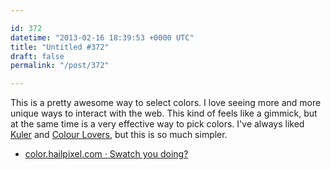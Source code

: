 ```yaml
---

id: 372
datetime: "2013-02-16 18:39:53 +0000 UTC"
title: "Untitled #372"
draft: false
permalink: "/post/372"

---
```


This is a pretty awesome way to select colors. I love seeing more and more unique ways to interact with the web. This kind of feels like a gimmick, but at the same time is a very effective way to pick colors. I've always liked [Kuler](kuler.adobe.com) and [Colour Lovers](http://www.colourlovers.com), but this is so much simpler. 

 
 * [color.hailpixel.com · Swatch you doing?](http://color.hailpixel.com/)


